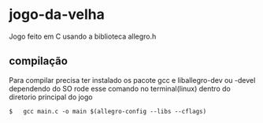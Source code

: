# jogo-da-velha

Jogo feito em C usando a biblioteca allegro.h 

## compilação
Para compilar precisa ter instalado os pacote gcc e liballegro-dev ou -devel dependendo do SO
rode esse comando no terminal(linux) dentro do diretorio principal do jogo

```
$   gcc main.c -o main $(allegro-config --libs --cflags)
```

